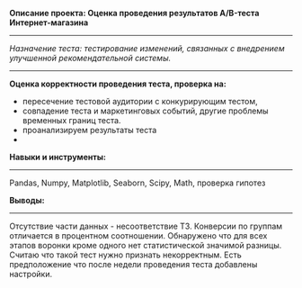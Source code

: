 __Описание проекта: Оценка проведения  результатов A/B-теста Интернет-магазина__
_____

_Назначение теста: тестирование изменений, связанных с внедрением улучшенной рекомендательной системы._
_____


__Оценка корректности проведения теста, проверка на:__
- пересечение тестовой аудитории с конкурирующим тестом,
- совпадение теста и маркетинговых событий, другие проблемы временных границ теста.
- проанализируем результаты теста
-


**Навыки и инструменты:**
_____
Pandas, Numpy, Matplotlib, Seaborn, Scipy,  Math, проверка гипотез



**Выводы:**
_____
Отсутствие части данных - несоответствие  ТЗ.
Конверсии по группам отличается в процентном соотношении. 
Обнаружено что для всех этапов воронки кроме  одного нет статистической значимой разницы.  
Считаю что такой тест нужно признать некорректным. 
Есть предположение что после недели проведения теста добавлены настройки.



